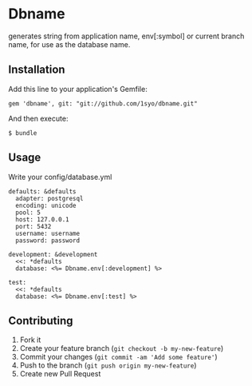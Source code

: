 # Dbname

generates string from application name, env[:symbol] or current branch name, for use as the database name.

## Installation

Add this line to your application's Gemfile:

    gem 'dbname', git: "git://github.com/1syo/dbname.git"

And then execute:

    $ bundle

## Usage

Write your config/database.yml

    defaults: &defaults
      adapter: postgresql
      encoding: unicode
      pool: 5
      host: 127.0.0.1
      port: 5432
      username: username
      password: password

    development: &development
      <<: *defaults
      database: <%= Dbname.env[:development] %>

    test:
      <<: *defaults
      database: <%= Dbname.env[:test] %>

## Contributing

1. Fork it
2. Create your feature branch (`git checkout -b my-new-feature`)
3. Commit your changes (`git commit -am 'Add some feature'`)
4. Push to the branch (`git push origin my-new-feature`)
5. Create new Pull Request
